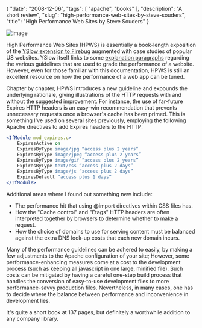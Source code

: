 {
    "date": "2008-12-06",
    "tags": [
        "apache",
        "books"
    ],
    "description": "A short review",
    "slug": "high-performance-web-sites-by-steve-souders",
    "title": "High Performance Web Sites by Steve Souders"
}

![image](/images/bookcovers/9780596529307.jpg)

High Performance Web Sites (HPWS) is essentially a book-length
exposition of the [YSlow extension to
Firebug](http://developer.yahoo.com/yslow/) augmented with case studies
of popular US websites. YSlow itself links to some [explanation
paragraphs](http://developer.yahoo.com/performance/rules.html) regarding
the various guidelines that are used to grade the performance of a
website. However, even for those familiar with this documentation, HPWS
is still an excellent resource on how the performance of a web app can
be tuned.

Chapter by chapter, HPWS introduces a new guideline and expounds the
underlying rationale, giving illustrations of the HTTP requests with and
without the suggested improvement. For instance, the use of far-future
Expires HTTP headers is an easy-win recommendation that prevents
unnecessary requests once a browser's cache has been primed. This is
something I've used on several sites previously, employing the following
Apache directives to add Expires headers to the HTTP:

``` apache
<IfModule mod_expires.c>
    ExpiresActive on
    ExpiresByType image/jpg “access plus 2 years”
    ExpiresByType image/jpeg “access plus 2 years”
    ExpiresByType image/gif “access plus 2 years”
    ExpiresByType text/css “access plus 2 days”
    ExpiresByType image/js “access plus 2 days”
    ExpiresDefault ”access plus 1 days”
</IfModule>
```

Additional areas where I found out something new include:

-   The performance hit that using @import directives within CSS files
    has.
-   How the "Cache control" and "Etags" HTTP headers are often
    interpreted together by browsers to determine whether to make a
    request.
-   How the choice of domains to use for serving content must be
    balanced against the extra DNS look-up costs that each new domain
    incurs.

Many of the performance guidelines can be adhered to easily, by making a
few adjustments to the Apache configuration of your site; However, some
performance-enhancing measures come at a cost to the development process
(such as keeping all javascript in one large, minified file). Such costs
can be mitigated by having a careful one-step build process that handles
the conversion of easy-to-use development files to more
performance-savvy production files. Nevertheless, in many cases, one has
to decide where the balance between performance and inconvenience in
development lies.

It's quite a short book at 137 pages, but definitely a worthwhile
addition to any company library.
